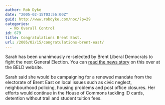 ```yaml
---
author: Rob Dyke
date: "2005-02-15T03:56:00Z"
guid: http://www.robdyke.com/noc/?p=29
categories:
  - No Overall Control
id: 679
title: Congratulations Brent East.
url: /2005/02/15/congratulations-brent-east/
---
```

Sarah has been unanimously re-selected by Brent Liberal Democrats to fight the next General Election. You can [read the news story](http://www.brentlibdems.org.uk/news/210.html) on this over at the BELD website.

Sarah said she would be campaigning for a renewed mandate from the electorate of Brent East on local issues such as civic neglect, neighbourhood policing, housing problems and post office closures. Her efforts would continue in the House of Commons tackling ID cards, detention without trail and student tuition fees.